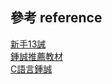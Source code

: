 ## 參考 reference
[新手13誡](https://www.ptt.cc/bbs/C_and_CPP/M.1465304337.A.9F2.html)  
[鍾誠推薦教材](https://github.com/angrave/SystemProgramming/wiki)  
[C語言鍾誠](https://github.com/ccc112b/cpu2os/tree/master/A1-C語言)
